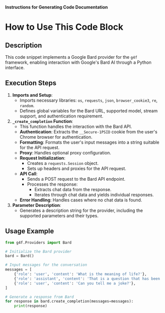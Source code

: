 **Instructions for Generating Code Documentation**

How to Use This Code Block
=========================================================================================

Description
-------------------------
This code snippet implements a Google Bard provider for the `g4f` framework, enabling interaction with Google's Bard AI through a Python interface. 

Execution Steps
-------------------------
1. **Imports and Setup**:
    - Imports necessary libraries: `os`, `requests`, `json`, `browser_cookie3`, `re`, `random`.
    - Defines global variables for the Bard URL, supported model, stream support, and authentication requirement. 
2. **`_create_completion` Function**:
    - This function handles the interaction with the Bard API.
    - **Authentication**: Extracts the `__Secure-1PSID` cookie from the user's Chrome browser for authentication.
    - **Formatting**: Formats the user's input messages into a string suitable for the API request.
    - **Proxy**:  Handles optional proxy configuration.
    - **Request Initialization**:
        - Creates a `requests.Session` object.
        - Sets up headers and proxies for the API request.
    - **API Call**:
        - Sends a POST request to the Bard API endpoint.
        - Processes the response:
            - Extracts chat data from the response.
            - Iterates through chat data and yields individual responses.
    - **Error Handling**: Handles cases where no chat data is found.
3. **Parameter Description**:
    - Generates a description string for the provider, including the supported parameters and their types.

Usage Example
-------------------------

```python
from g4f.Providers import Bard

# Initialize the Bard provider
bard = Bard()

# Input messages for the conversation
messages = [
    {'role': 'user', 'content': 'What is the meaning of life?'},
    {'role': 'assistant', 'content': 'That is a question that has been pondered by philosophers for centuries.'},
    {'role': 'user', 'content': 'Can you tell me a joke?'},
]

# Generate a response from Bard
for response in bard.create_completion(messages=messages):
    print(response) 
```

```python